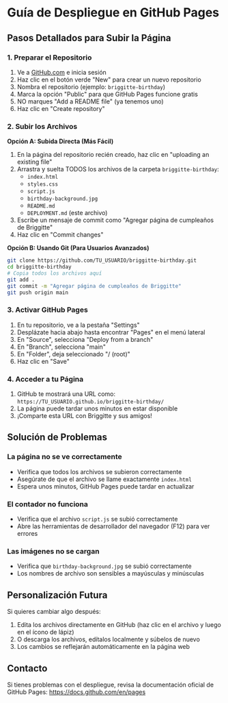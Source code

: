 # Guía de Despliegue en GitHub Pages

## Pasos Detallados para Subir la Página

### 1. Preparar el Repositorio

1. Ve a [GitHub.com](https://github.com) e inicia sesión
2. Haz clic en el botón verde "New" para crear un nuevo repositorio
3. Nombra el repositorio (ejemplo: `briggitte-birthday`)
4. Marca la opción "Public" para que GitHub Pages funcione gratis
5. NO marques "Add a README file" (ya tenemos uno)
6. Haz clic en "Create repository"

### 2. Subir los Archivos

**Opción A: Subida Directa (Más Fácil)**
1. En la página del repositorio recién creado, haz clic en "uploading an existing file"
2. Arrastra y suelta TODOS los archivos de la carpeta `briggitte-birthday`:
   - `index.html`
   - `styles.css`
   - `script.js`
   - `birthday-background.jpg`
   - `README.md`
   - `DEPLOYMENT.md` (este archivo)
3. Escribe un mensaje de commit como "Agregar página de cumpleaños de Briggitte"
4. Haz clic en "Commit changes"

**Opción B: Usando Git (Para Usuarios Avanzados)**
```bash
git clone https://github.com/TU_USUARIO/briggitte-birthday.git
cd briggitte-birthday
# Copia todos los archivos aquí
git add .
git commit -m "Agregar página de cumpleaños de Briggitte"
git push origin main
```

### 3. Activar GitHub Pages

1. En tu repositorio, ve a la pestaña "Settings"
2. Desplázate hacia abajo hasta encontrar "Pages" en el menú lateral
3. En "Source", selecciona "Deploy from a branch"
4. En "Branch", selecciona "main"
5. En "Folder", deja seleccionado "/ (root)"
6. Haz clic en "Save"

### 4. Acceder a tu Página

1. GitHub te mostrará una URL como: `https://TU_USUARIO.github.io/briggitte-birthday/`
2. La página puede tardar unos minutos en estar disponible
3. ¡Comparte esta URL con Briggitte y sus amigos!

## Solución de Problemas

### La página no se ve correctamente
- Verifica que todos los archivos se subieron correctamente
- Asegúrate de que el archivo se llame exactamente `index.html`
- Espera unos minutos, GitHub Pages puede tardar en actualizar

### El contador no funciona
- Verifica que el archivo `script.js` se subió correctamente
- Abre las herramientas de desarrollador del navegador (F12) para ver errores

### Las imágenes no se cargan
- Verifica que `birthday-background.jpg` se subió correctamente
- Los nombres de archivo son sensibles a mayúsculas y minúsculas

## Personalización Futura

Si quieres cambiar algo después:
1. Edita los archivos directamente en GitHub (haz clic en el archivo y luego en el ícono de lápiz)
2. O descarga los archivos, edítalos localmente y súbelos de nuevo
3. Los cambios se reflejarán automáticamente en la página web

## Contacto

Si tienes problemas con el despliegue, revisa la documentación oficial de GitHub Pages:
https://docs.github.com/en/pages

